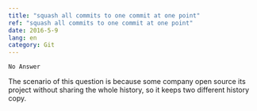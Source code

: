 ```yaml
---
title: "squash all commits to one commit at one point"
ref: "squash all commits to one commit at one point"
date: 2016-5-9
lang: en
category: Git
---
```


`No Answer`

The scenario of this question is because some company open source its project without sharing the
whole history, so it keeps two different history copy.
